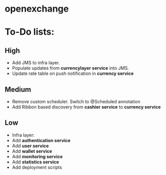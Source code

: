 # openexchange

# To-Do lists:

## High
* Add JMS to infra layer. 
* Populate updates from **currencylayer service** into JMS.
* Update rate table on push notification in **currency service**

## Medium
* Remove custom scheduler. Switch to @Scheduled annotation
* Add Ribbon based discovery from **cashier service** to **currency service**

## Low
* Infra layer:
* Add **authentication service** 
* Add **user service**
* Add **wallet service**
* Add **monitoring service**
* Add **statistics service**
* Add deployment scripts